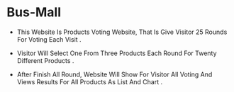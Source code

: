 # Bus-Mall

* This Website Is Products Voting Website, That Is Give Visitor 25 Rounds For Voting Each Visit .

* Visitor Will Select One From Three Products Each Round For Twenty Different Products .

* After Finish All Round, Website Will Show For Visitor All Voting And Views Results For All Products
As List And Chart .
